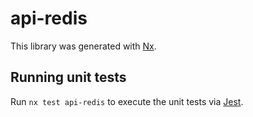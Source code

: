 # api-redis

This library was generated with [Nx](https://nx.dev).

## Running unit tests

Run `nx test api-redis` to execute the unit tests via [Jest](https://jestjs.io).

